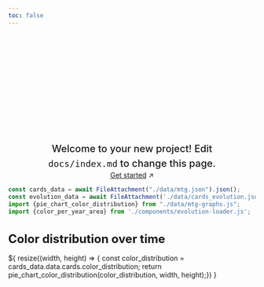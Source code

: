 ```yaml
---
toc: false
---
```


<style>

.hero {
  display: flex;
  flex-direction: column;
  align-items: center;
  font-family: var(--sans-serif);
  margin: 0;
  text-wrap: balance;
  text-align: center;
}

.hero h1 {
  margin: 1rem 0;
  max-width: none;
  font-size: 14vw;
  font-weight: 900;
  line-height: 1.25;
  background: linear-gradient(30deg, var(--theme-foreground-focus), currentColor);
  -webkit-background-clip: text;
  -webkit-text-fill-color: transparent;
  background-clip: text;
}

.hero h2 {
  margin: 0;
  max-width: 34em;
  font-size: 20px;
  font-style: initial;
  font-weight: 500;
  line-height: 1.5;
  color: var(--theme-foreground-muted);
}

@media (min-width: 640px) {
  .hero h1 {
    font-size: 50px;
  }
}

.plot-title{
  font-size: x-large;
}

</style>

<div class="hero">
  <h1>Magic: The Gathering Visualised</h1>
  <h2>Welcome to your new project! Edit <code style="font-size: 90%;">docs/index.md</code> to change this page.</h2>
  <a href="https://observablehq.com/framework/getting-started" target="_blank">Get started<span style="display: inline-block; margin-left: 0.25rem;">↗︎</span></a>
</div>

```js
const cards_data = await FileAttachment("./data/mtg.json").json();
const evolution_data = await FileAttachment('./data/cards_evolution.json').json();
import {pie_chart_color_distribution} from "./data/mtg-graphs.js";
import {color_per_year_area} from './components/evolution-loader.js';
```

<div class="grid grid-cols-2" style="grid-auto-rows: 504px;">
  <div class="card">
    <h1 class="plot-title">Color distribution over time</h1>
    <div style="height: 95%">
      ${ resize((width, height) => {
        const color_distribution = cards_data.data.cards.color_distribution;
        return pie_chart_color_distribution(color_distribution, width, height);})
      }
    </div>
  </div>
  <div class="card">
    <h1 class="plot-title">Color distribution over time</h1>
    <div>
      ${ resize((width) => {
        return color_per_year_area(evolution_data.color_dist, width);})
      }
    </div>
  </div>
</div>

## Magic: The Gathering

Text

---

## Cards: A short introduction

```js
FileAttachment("w17-22-shivan-dragon.jpg").image({height: 400})
```

---

## Dataset: Scryfall

We used [Scryfall.com](https://scryfall.com/) for our data.

---

## Frameworks

This site is made using [Observable Framework](https://observablehq.com/framework/).

For the plots we used both [Observable Plot](https://observablehq.com/plot/) and [D3](https://d3js.org/).